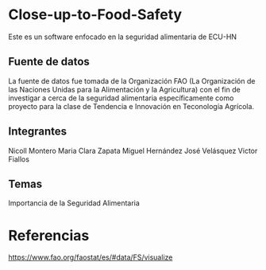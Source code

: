 # Close-up-to-Food-Safety
Este es un software enfocado en la seguridad alimentaria de ECU-HN

## Fuente de datos
La fuente de datos fue tomada de la Organización FAO (La Organización de las Naciones Unidas para la Alimentación y la Agricultura) con el fin de investigar a cerca de la seguridad alimentaria específicamente como proyecto para la clase de Tendencia e Innovación en Teconología Agrícola.

## Integrantes
Nicoll Montero
Maria Clara Zapata
Miguel Hernández
José Velásquez
Victor Fiallos
## Temas
Importancia de la Seguridad Alimentaria

# Referencias
https://www.fao.org/faostat/es/#data/FS/visualize
